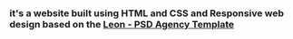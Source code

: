 ### it's a website built using HTML and CSS and Responsive web design based on the [Leon - PSD Agency Template](https://www.graphberry.com/item/leon-psd-agency-template)
